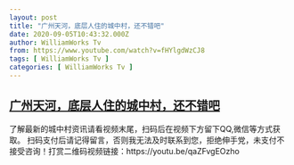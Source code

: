 ```yaml
---
layout: post
title: "广州天河，底层人住的城中村，还不错吧"
date: 2020-09-05T10:43:32.000Z
author: WilliamWorks Tv
from: https://www.youtube.com/watch?v=fHYlgdWzCJ8
tags: [ WilliamWorks Tv ]
categories: [ WilliamWorks Tv ]
---
```

<!--1599302612000-->
[广州天河，底层人住的城中村，还不错吧](https://www.youtube.com/watch?v=fHYlgdWzCJ8)
------

<div>
了解最新的城中村资讯请看视频末尾，扫码后在视频下方留下QQ,微信等方式获取。 扫码支付后请记得留言，否则我无法及时联系到您，拒绝伸手党，未支付不接受咨询！打赏二维码视频链接：https://youtu.be/qaZFvgEOzho
</div>
